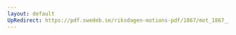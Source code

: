 ```yaml
---
layout: default
UpRedirect: https://pdf.swedeb.se/riksdagen-motions-pdf/1867/mot_1867__fk__00026/mot_1867__fk__00026_003.pdf
---
```

